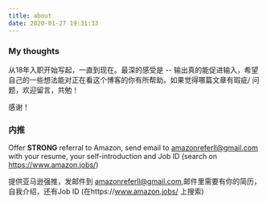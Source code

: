 ```yaml
---
title: about
date: 2020-01-27 19:31:33
---
```

### My thoughts
从18年入职开始写起，一直到现在。最深的感受是 -- 输出真的能促进输入，希望自己的一些想法能对正在看这个博客的你有所帮助。如果觉得哪篇文章有瑕疵/ 问题，欢迎留言，共勉！

感谢！

### 内推

Offer **STRONG** referral to Amazon, send email to amazonreferll@gmail.com with your resume, your self-introduction and Job ID (search on https://www.amazon.jobs/)

提供亚马逊强推，发邮件到 amazonreferll@gmail.com,邮件里需要有你的简历，自我介绍，还有Job ID (在https://www.amazon.jobs/ 上搜索)